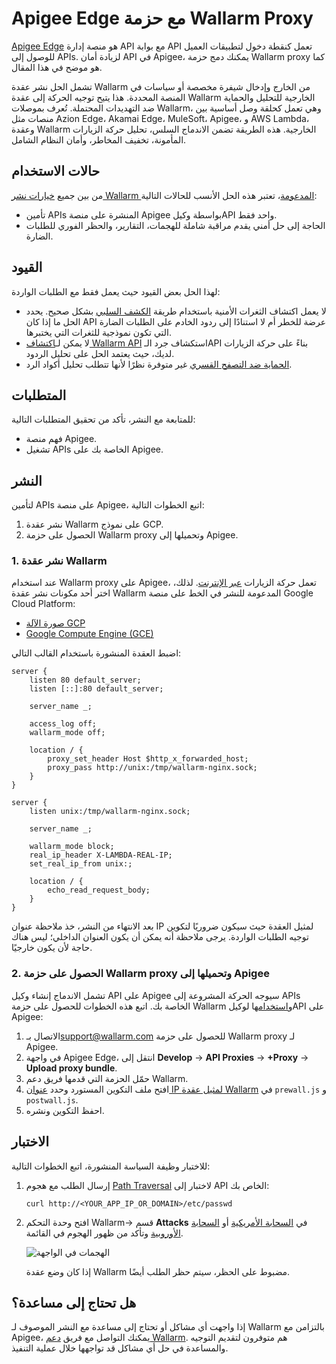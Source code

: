[ptrav-attack-docs]:                ../../attacks-vulns-list.md#path-traversal
[attacks-in-ui-image]:              ../../images/admin-guides/test-attacks-quickstart-sqli-xss.png

# Apigee Edge مع حزمة Wallarm Proxy

[Apigee Edge](https://docs.apigee.com/api-platform/get-started/what-apigee-edge) هو منصة إدارة API مع بوابة API تعمل كنقطة دخول لتطبيقات العميل للوصول إلى APIs. لزيادة أمان API في Apigee، يمكنك دمج حزمة Wallarm proxy كما هو موضح في هذا المقال.

تشمل الحل نشر عقدة Wallarm من الخارج وإدخال شيفرة مخصصة أو سياسات في المنصة المحددة. هذا يتيح توجيه الحركة إلى عقدة Wallarm الخارجية للتحليل والحماية ضد التهديدات المحتملة. تُعرف بموصلات Wallarm، وهي تعمل كحلقة وصل أساسية بين منصات مثل Azion Edge، Akamai Edge، MuleSoft، Apigee، و AWS Lambda، وعقدة Wallarm الخارجية. هذه الطريقة تضمن الاندماج السلس، تحليل حركة الزيارات المأمونة، تخفيف المخاطر، وأمان النظام الشامل.

## حالات الاستخدام

من بين جميع [خيارات نشر Wallarm المدعومة](../supported-deployment-options.md)، تعتبر هذه الحل الأنسب للحالات التالية:

* تأمين APIs المنشرة على منصة Apigee بواسطة وكيلAPI واحد فقط.
* الحاجة إلى حل أمني يقدم مراقبة شاملة للهجمات، التقارير، والحظر الفوري للطلبات الضارة.

## القيود

لهذا الحل بعض القيود حيث يعمل فقط مع الطلبات الواردة:

* لا يعمل اكتشاف الثغرات الأمنية باستخدام طريقة [الكشف السلبي](../../about-wallarm/detecting-vulnerabilities.md#passive-detection) بشكل صحيح. يحدد الحل ما إذا كان API عرضة للخطر أم لا استنادًا إلى ردود الخادم على الطلبات الضارة التي تكون نموذجية للثغرات التي يختبرها.
* لا يمكن لـ[اكتشاف Wallarm API](../../api-discovery/overview.md) استكشاف جرد الـAPI بناءً على حركة الزيارات لديك، حيث يعتمد الحل على تحليل الردود.
* [الحماية ضد التصفح القسري](../../admin-en/configuration-guides/protecting-against-bruteforce.md) غير متوفرة نظرًا لأنها تتطلب تحليل أكواد الرد.

## المتطلبات

للمتابعة مع النشر، تأكد من تحقيق المتطلبات التالية:

* فهم منصة Apigee.
* تشغيل APIs الخاصة بك على Apigee.

## النشر

لتأمين APIs على منصة Apigee، اتبع الخطوات التالية:

1. نشر عقدة Wallarm على نموذج GCP.
1. الحصول على حزمة Wallarm proxy وتحميلها إلى Apigee.

### 1. نشر عقدة Wallarm

عند استخدام Wallarm proxy على Apigee، تعمل حركة الزيارات [عبر الإنترنت](../inline/overview.md). لذلك، اختر أحد مكونات نشر عقدة Wallarm المدعومة للنشر في الخط على منصة Google Cloud Platform:

* [صورة الآلة GCP](../packages/gcp-machine-image.md)
* [Google Compute Engine (GCE)](../cloud-platforms/gcp/docker-container.md)

اضبط العقدة المنشورة باستخدام القالب التالي:

```
server {
	listen 80 default_server;
	listen [::]:80 default_server;

	server_name _;

	access_log off;
	wallarm_mode off;

	location / {
		proxy_set_header Host $http_x_forwarded_host;
		proxy_pass http://unix:/tmp/wallarm-nginx.sock;
	}
}

server {
	listen unix:/tmp/wallarm-nginx.sock;
	
	server_name _;
	
	wallarm_mode block;
	real_ip_header X-LAMBDA-REAL-IP;
	set_real_ip_from unix:;

	location / {
		echo_read_request_body;
	}
}
```

بعد الانتهاء من النشر، خذ ملاحظة عنوان IP لمثيل العقدة حيث سيكون ضروريًا لتكوين توجيه الطلبات الواردة. يرجى ملاحظة أنه يمكن أن يكون العنوان الداخلي؛ ليس هناك حاجة لأن يكون خارجيًا.

### 2. الحصول على حزمة Wallarm proxy وتحميلها إلى Apigee

تشمل الاندماج إنشاء وكيل API على Apigee سيوجه الحركة المشروعة إلى APIs الخاصة بك. اتبع هذه الخطوات للحصول على حزمة Wallarm و[استخدام](https://docs.apigee.com/api-platform/fundamentals/build-simple-api-proxy)ها لوكيلAPI على Apigee:

1. الاتصال بـ[support@wallarm.com](mailto:support@wallarm.com) للحصول على حزمة Wallarm proxy لـ Apigee.
1. في واجهة Apigee Edge، انتقل إلى **Develop** → **API Proxies** → **+Proxy** → **Upload proxy bundle**.
1. حمّل الحزمة التي قدمها فريق دعم Wallarm.
1. افتح ملف التكوين المستورد وحدد [عنوان IP لمثيل عقدة Wallarm](#1-deploy-a-wallarm-node) في `prewall.js` و `postwall.js`.
1. احفظ التكوين ونشره.

## الاختبار

للاختبار وظيفة السياسة المنشورة، اتبع الخطوات التالية:

1. إرسال الطلب مع هجوم [Path Traversal][ptrav-attack-docs] لاختبار إلى API الخاص بك:

    ```
    curl http://<YOUR_APP_IP_OR_DOMAIN>/etc/passwd
    ```
1. افتح وحدة التحكم Wallarm→ قسم **Attacks** في [السحابة الأمريكية](https://us1.my.wallarm.com/attacks) أو [السحابة الأوروبية](https://my.wallarm.com/attacks) وتأكد من ظهور الهجوم في القائمة.
    
    ![الهجمات في الواجهة][attacks-in-ui-image]

    إذا كان وضع عقدة Wallarm مضبوط على الحظر، سيتم حظر الطلب أيضًا.

## هل تحتاج إلى مساعدة؟

إذا واجهت أي مشاكل أو تحتاج إلى مساعدة مع النشر الموصوف لـ Wallarm بالتزامن مع Apigee، يمكنك التواصل مع فريق [دعم Wallarm](mailto:support@wallarm.com). هم متوفرون لتقديم التوجيه والمساعدة في حل أي مشاكل قد تواجهها خلال عملية التنفيذ.